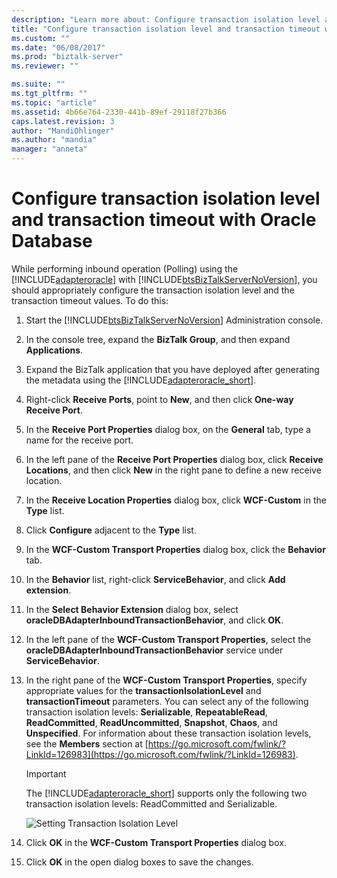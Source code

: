 ```yaml
---
description: "Learn more about: Configure transaction isolation level and transaction timeout with Oracle Database"
title: "Configure transaction isolation level and transaction timeout with Oracle Database | Microsoft Docs"
ms.custom: ""
ms.date: "06/08/2017"
ms.prod: "biztalk-server"
ms.reviewer: ""

ms.suite: ""
ms.tgt_pltfrm: ""
ms.topic: "article"
ms.assetid: 4b66e764-2330-441b-89ef-29118f27b366
caps.latest.revision: 3
author: "MandiOhlinger"
ms.author: "mandia"
manager: "anneta"
---
```

# Configure transaction isolation level and transaction timeout with Oracle Database
While performing inbound operation (Polling) using the [!INCLUDE[adapteroracle](../../includes/adapteroracle-md.md)] with [!INCLUDE[btsBizTalkServerNoVersion](../../includes/btsbiztalkservernoversion-md.md)], you should appropriately configure the transaction isolation level and the transaction timeout values. To do this:

1. Start the [!INCLUDE[btsBizTalkServerNoVersion](../../includes/btsbiztalkservernoversion-md.md)] Administration console.

2. In the console tree, expand the **BizTalk Group**, and then expand **Applications**.

3. Expand the BizTalk application that you have deployed after generating the metadata using the [!INCLUDE[adapteroracle_short](../../includes/adapteroracle-short-md.md)].

4. Right-click **Receive Ports**, point to **New**, and then click **One-way Receive Port**.

5. In the **Receive Port Properties** dialog box, on the **General** tab, type a name for the receive port.

6. In the left pane of the **Receive Port Properties** dialog box, click **Receive Locations**, and then click **New** in the right pane to define a new receive location.

7. In the **Receive Location Properties** dialog box, click **WCF-Custom** in the **Type** list.

8. Click **Configure** adjacent to the **Type** list.

9. In the **WCF-Custom Transport Properties** dialog box, click the **Behavior** tab.

10. In the **Behavior** list, right-click **ServiceBehavior**, and click **Add extension**.

11. In the **Select Behavior Extension** dialog box, select **oracleDBAdapterInboundTransactionBehavior**, and click **OK**.

12. In the left pane of the **WCF-Custom Transport Properties**, select the **oracleDBAdapterInboundTransactionBehavior** service under **ServiceBehavior**.

13. In the right pane of the **WCF-Custom Transport Properties**, specify appropriate values for the **transactionIsolationLevel** and **transactionTimeout** parameters. You can select any of the following transaction isolation levels: **Serializable**, **RepeatableRead**, **ReadCommitted**, **ReadUncommitted**, **Snapshot**, **Chaos**, and **Unspecified**. For information about these transaction isolation levels, see the **Members** section at [https://go.microsoft.com/fwlink/?LinkId=126983](https://go.microsoft.com/fwlink/?LinkId=126983).

    > [!IMPORTANT]
    >  The [!INCLUDE[adapteroracle_short](../../includes/adapteroracle-short-md.md)] supports only the following two transaction isolation levels: ReadCommitted and Serializable.

     ![Setting Transaction Isolation Level](../../adapters-and-accelerators/adapter-oracle-database/media/96a66f86-0321-4aa6-9e72-ada30d7de064.gif "96a66f86-0321-4aa6-9e72-ada30d7de064")

14. Click **OK** in the **WCF-Custom Transport Properties** dialog box.

15. Click **OK** in the open dialog boxes to save the changes.
